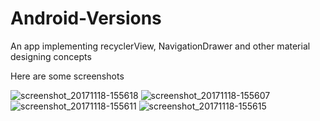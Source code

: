 # Android-Versions
An app implementing recyclerView, NavigationDrawer and other material designing concepts



Here are some screenshots



![screenshot_20171118-155618](https://user-images.githubusercontent.com/32220881/32979346-78d7157a-cc79-11e7-827f-9ad7bd38da8f.png)
![screenshot_20171118-155607](https://user-images.githubusercontent.com/32220881/32979347-792c5080-cc79-11e7-9a53-fafb569d4b7f.png)
![screenshot_20171118-155611](https://user-images.githubusercontent.com/32220881/32979348-797277fe-cc79-11e7-8571-206445c8b2e6.png)
![screenshot_20171118-155615](https://user-images.githubusercontent.com/32220881/32979349-79b69eb6-cc79-11e7-8fa2-75b044b597e3.png)
